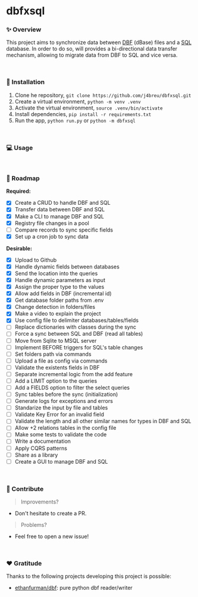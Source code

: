 # dbfxsql


### ✨ Overview

This project aims to synchronize data between [DBF](https://en.wikipedia.org/wiki/DBF) (dBase) files and a [SQL](https://en.wikipedia.org/wiki/SQL) database. In order to do so, will provides a bi-directional data transfer mechanism, allowing to migrate data from DBF to SQL and vice versa.

&nbsp;

### 🔌 Installation

1. Clone he repository, `git clone https://github.com/j4breu/dbfxsql.git`
2. Create a virtual environment, `python -m venv .venv`
3. Activate the virtual environment, `source .venv/bin/activate`
4. Install dependencies, `pip install -r requirements.txt`
5. Run the app, `python run.py` or `python -m dbfxsql`

&nbsp;

### 💻 Usage


&nbsp;

### 📝 Roadmap

**Required:**
- [x] Create a CRUD to handle DBF and SQL
- [x] Transfer data between DBF and SQL
- [x] Make a CLI to manage DBF and SQL
- [x] Registry file changes in a pool
- [ ] Compare records to sync specific fields
- [x] Set up a cron job to sync data

**Desirable:**
- [x] Upload to Github
- [x] Handle dynamic fields between databases
- [x] Send the location into the queries
- [x] Handle dynamic parameters as input
- [x] Assign the proper type to the values
- [x] Allow add fields in DBF (incremental id)
- [x] Get database folder paths from .env
- [x] Change detection in folders/files
- [x] Make a video to explain the project
- [x] Use config file to delimiter databases/tables/fields
- [ ] Replace dictionaries with classes during the sync
- [ ] Force a sync between SQL and DBF (read all tables)
- [ ] Move from Sqlite to MSQL server
- [ ] Implement BEFORE triggers for SQL's table changes
- [ ] Set folders path via commands
- [ ] Upload a file as config via commands
- [ ] Validate the existents fields in DBF
- [ ] Separate incremental logic from the add feature
- [ ] Add a LIMIT option to the queries
- [ ] Add a FIELDS option to filter the select queries
- [ ] Sync tables before the sync (initialization)
- [ ] Generate logs for exceptions and errors
- [ ] Standarize the input by file and tables
- [ ] Validate Key Error for an invalid field
- [ ] Validate the length and all other similar names for types in DBF and SQL
- [ ] Allow +2 relations tables in the config file
- [ ] Make some tests to validate the code
- [ ] Write a documentation
- [ ] Apply CQRS patterns
- [ ] Share as a library
- [ ] Create a GUI to manage DBF and SQL

&nbsp;

### 👐 Contribute

> Improvements?

- Don't hesitate to create a PR.

> Problems?

- Feel free to open a new issue!

&nbsp;

### ❤️  Gratitude

Thanks to the following projects developing this project is possible:

- [ethanfurman/dbf](https://github.com/ethanfurman/dbf): pure python dbf reader/writer
